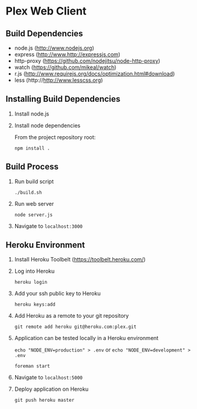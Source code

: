 Plex Web Client
===============


Build Dependencies
------------------
+ node.js (http://www.nodejs.org)
+ express (http://www.http://expressjs.com)
+ http-proxy (https://github.com/nodejitsu/node-http-proxy)
+ watch (https://github.com/mikeal/watch)
+ r.js (http://www.requirejs.org/docs/optimization.html#download)
+ less (http://http://www.lesscss.org)


Installing Build Dependencies
-----------------------------
1. Install node.js

2. Install node dependencies

   From the project repository root:

	`npm install .`


Build Process
-------------
1. Run build script

	`./build.sh`

2. Run web server

	`node server.js`

4. Navigate to `localhost:3000`


Heroku Environment
------------------
1. Install Heroku Toolbelt (https://toolbelt.heroku.com/)

2. Log into Heroku
	
	`heroku login`

3. Add your ssh public key to Heroku

	`heroku keys:add`

4. Add Heroku as a remote to your git repository

	`git remote add heroku git@heroku.com:plex.git`

5. Application can be tested locally in a Heroku environment

	`echo "NODE_ENV=production" > .env` or `echo "NODE_ENV=development" > .env`
	
	`foreman start`

6. Navigate to `localhost:5000`

7. Deploy application on Heroku

	`git push heroku master`

